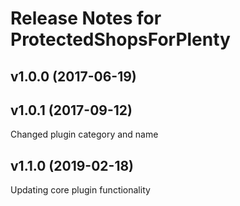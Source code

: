 # Release Notes for ProtectedShopsForPlenty

## v1.0.0 (2017-06-19)

## v1.0.1 (2017-09-12)
Changed plugin category and name

## v1.1.0 (2019-02-18)
Updating core plugin functionality